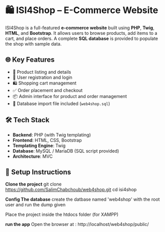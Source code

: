 # 🛍️ ISI4Shop – E-Commerce Website

ISI4Shop is a full-featured **e-commerce website** built using **PHP**, **Twig**, **HTML**, and **Bootstrap**. It allows users to browse products, add items to a cart, and place orders. A complete **SQL database** is provided to populate the shop with sample data.

## 🌐 Key Features

- 🛒 Product listing and details
- 👤 User registration and login
- 🛍️ Shopping cart management
- ✅ Order placement and checkout
- 📦 Admin interface for product and order management
- 📂 Database import file included (`web4shop.sql`)

## 🛠️ Tech Stack

- **Backend**: PHP (with Twig templating)
- **Frontend**: HTML, CSS, Bootstrap
- **Templating Engine**: Twig
- **Database**: MySQL / MariaDB (SQL script provided)
- **Architecture**: MVC

## 💾 Setup Instructions
  **Clone the project**
  git clone https://github.com/SalimChabchoub/web4shop.git
  cd isi4shop

  **Config The database**
  create the datbase named 'web4shop' with the root user and run the dump given 
  
  Place the project inside the htdocs folder (for XAMPP)

  **run the app**
  Open the browser at : http://localhost/web4shop/public/

